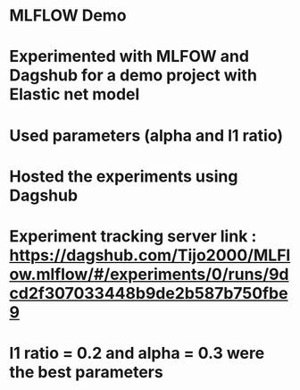 # MLFLOW Demo

# Experimented with MLFOW and Dagshub for a demo project with Elastic net model
# Used parameters (alpha and l1 ratio)
# Hosted the experiments  using Dagshub
# Experiment tracking server link : https://dagshub.com/Tijo2000/MLFlow.mlflow/#/experiments/0/runs/9dcd2f307033448b9de2b587b750fbe9
# l1 ratio = 0.2 and alpha = 0.3 were the best parameters



